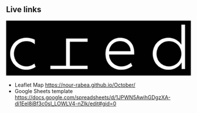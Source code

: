 ## Live links
![Nour](media/LOGO.jpg)

- Leaflet Map https://nour-rabea.github.io/October/
- Google Sheets template https://docs.google.com/spreadsheets/d/1JPWN5AwihGDgzXA-di1Eel8iBf3c0sI_LOWLV4-nZlk/edit#gid=0
